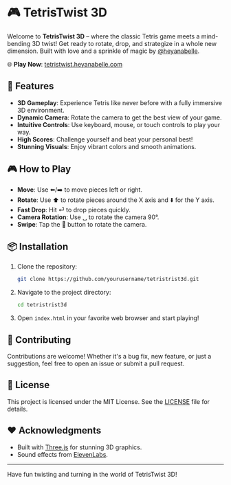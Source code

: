 # 🎮 TetrisTwist 3D

Welcome to **TetrisTwist 3D** – where the classic Tetris game meets a mind-bending 3D twist! Get ready to rotate, drop, and strategize in a whole new dimension. Built with love and a sprinkle of magic by [@heyanabelle](https://heyanabelle.com).

🌐 **Play Now**: [tetristwist.heyanabelle.com](https://tetristwist.heyanabelle.com)

## 🚀 Features

- **3D Gameplay**: Experience Tetris like never before with a fully immersive 3D environment.
- **Dynamic Camera**: Rotate the camera to get the best view of your game.
- **Intuitive Controls**: Use keyboard, mouse, or touch controls to play your way.
- **High Scores**: Challenge yourself and beat your personal best!
- **Stunning Visuals**: Enjoy vibrant colors and smooth animations.

## 🎮 How to Play

- **Move**: Use ⬅️/➡️ to move pieces left or right.
- **Rotate**: Use ⬆️ to rotate pieces around the X axis and ⬇️ for the Y axis.
- **Fast Drop**: Hit ⏎ to drop pieces quickly.
- **Camera Rotation**: Use ␣ to rotate the camera 90°.
- **Swipe**: Tap the 🔄 button to rotate the camera.

## 📦 Installation

1. Clone the repository:
   ```bash
   git clone https://github.com/yourusername/tetristrist3d.git
   ```
2. Navigate to the project directory:
   ```bash
   cd tetristrist3d
   ```
3. Open `index.html` in your favorite web browser and start playing!

## 🤝 Contributing

Contributions are welcome! Whether it's a bug fix, new feature, or just a suggestion, feel free to open an issue or submit a pull request.

## 📜 License

This project is licensed under the MIT License. See the [LICENSE](LICENSE) file for details.

## ❤️ Acknowledgments

- Built with [Three.js](https://threejs.org/) for stunning 3D graphics.
- Sound effects from [ElevenLabs](https://elevenlabs.io).

---

Have fun twisting and turning in the world of TetrisTwist 3D!
